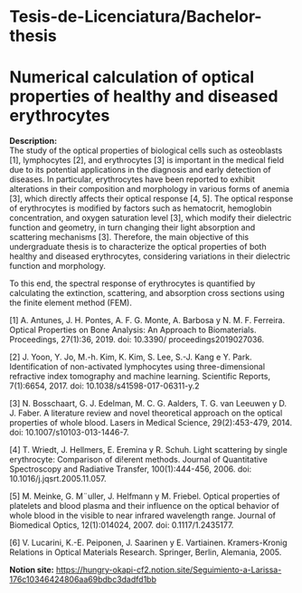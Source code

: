 # Tesis-de-Licenciatura/Bachelor-thesis
# Numerical calculation of optical properties of healthy and diseased erythrocytes

**Description:**  
The study of the optical properties of biological cells such as osteoblasts [1], lymphocytes [2], and erythrocytes [3] is important in the medical field due to its potential applications in the diagnosis and early detection of diseases. In particular, erythrocytes have been reported to exhibit alterations in their composition and morphology in various forms of anemia [3], which directly affects their optical response [4, 5]. The optical response of erythrocytes is modified by factors such as hematocrit, hemoglobin concentration, and oxygen saturation level [3], which modify their dielectric function and geometry, in turn changing their light absorption and scattering mechanisms [3]. Therefore, the main objective of this undergraduate thesis is to characterize the optical properties of both healthy and diseased erythrocytes, considering variations in their dielectric function and morphology.

To this end, the spectral response of erythrocytes is quantified by calculating the extinction, scattering, and absorption cross sections using the finite element method (FEM).

[1] A. Antunes, J. H. Pontes, A. F. G. Monte, A. Barbosa y N. M. F. Ferreira. Optical Properties on Bone Analysis: An Approach to Biomaterials. Proceedings, 27(1):36, 2019. doi: 10.3390/
proceedings2019027036.

[2] J. Yoon, Y. Jo, M.-h. Kim, K. Kim, S. Lee, S.-J. Kang e Y. Park. Identification of non-activated lymphocytes using three-dimensional refractive index tomography and machine learning. Scientific Reports, 7(1):6654, 2017. doi: 10.1038/s41598-017-06311-y.2

[3] N. Bosschaart, G. J. Edelman, M. C. G. Aalders, T. G. van Leeuwen y D. J. Faber. A literature review and novel theoretical approach on the optical properties of whole blood. Lasers in Medical Science, 29(2):453-479, 2014. doi: 10.1007/s10103-013-1446-7.

[4] T. Wriedt, J. Hellmers, E. Eremina y R. Schuh. Light scattering by single erythrocyte: Comparison of di!erent methods. Journal of Quantitative Spectroscopy and Radiative Transfer, 100(1):444-456, 2006. doi: 10.1016/j.jqsrt.2005.11.057.

[5] M. Meinke, G. M¨uller, J. Helfmann y M. Friebel. Optical properties of platelets and blood plasma and their influence on the optical behavior of whole blood in the visible to near infrared wavelength range. Journal of Biomedical Optics, 12(1):014024, 2007. doi: 0.1117/1.2435177.

[6] V. Lucarini, K.-E. Peiponen, J. Saarinen y E. Vartiainen. Kramers-Kronig Relations in Optical Materials Research. Springer, Berlin, Alemania, 2005.

**Notion site:**  https://hungry-okapi-cf2.notion.site/Seguimiento-a-Larissa-176c10346424806aa69bdbc3dadfd1bb
